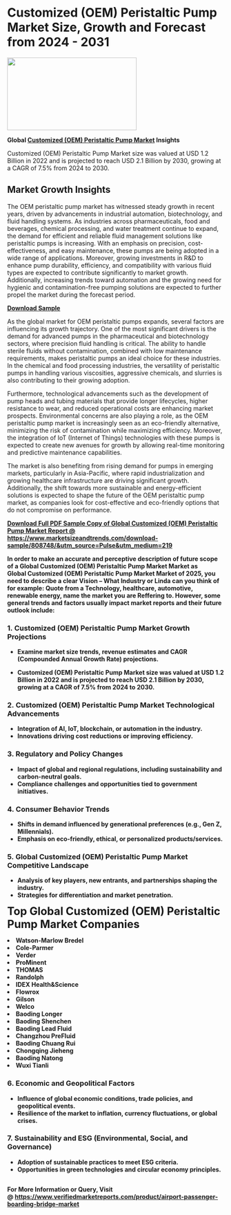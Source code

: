 <H1>Customized (OEM) Peristaltic Pump Market Size, Growth and Forecast from 2024 - 2031</H1><img class="aligncenter size-medium wp-image-584254" src="https://thirdeyenews.in/wp-content/uploads/2024/09/Global-Market-Research-300x168.jpeg" alt="" width="300" height="168" /><p><strong>Global&nbsp;<a href="https://www.marketsizeandtrends.com/download-sample/808748/&amp;utm_source=Pulse&amp;utm_medium=219">Customized (OEM) Peristaltic Pump Market</a> Insights</strong></p><p>Customized (OEM) Peristaltic Pump Market size was valued at USD 1.2 Billion in 2022 and is projected to reach USD 2.1 Billion by 2030, growing at a CAGR of 7.5% from 2024 to 2030.</p><p><h2>Market Growth Insights</h2> <p>The OEM peristaltic pump market has witnessed steady growth in recent years, driven by advancements in industrial automation, biotechnology, and fluid handling systems. As industries across pharmaceuticals, food and beverages, chemical processing, and water treatment continue to expand, the demand for efficient and reliable fluid management solutions like peristaltic pumps is increasing. With an emphasis on precision, cost-effectiveness, and easy maintenance, these pumps are being adopted in a wide range of applications. Moreover, growing investments in R&D to enhance pump durability, efficiency, and compatibility with various fluid types are expected to contribute significantly to market growth. Additionally, increasing trends toward automation and the growing need for hygienic and contamination-free pumping solutions are expected to further propel the market during the forecast period.</p> <p><strong><a href="#">Download Sample</a></strong></p> <p>As the global market for OEM peristaltic pumps expands, several factors are influencing its growth trajectory. One of the most significant drivers is the demand for advanced pumps in the pharmaceutical and biotechnology sectors, where precision fluid handling is critical. The ability to handle sterile fluids without contamination, combined with low maintenance requirements, makes peristaltic pumps an ideal choice for these industries. In the chemical and food processing industries, the versatility of peristaltic pumps in handling various viscosities, aggressive chemicals, and slurries is also contributing to their growing adoption.</p> <p>Furthermore, technological advancements such as the development of pump heads and tubing materials that provide longer lifecycles, higher resistance to wear, and reduced operational costs are enhancing market prospects. Environmental concerns are also playing a role, as the OEM peristaltic pump market is increasingly seen as an eco-friendly alternative, minimizing the risk of contamination while maximizing efficiency. Moreover, the integration of IoT (Internet of Things) technologies with these pumps is expected to create new avenues for growth by allowing real-time monitoring and predictive maintenance capabilities.</p> <p>The market is also benefiting from rising demand for pumps in emerging markets, particularly in Asia-Pacific, where rapid industrialization and growing healthcare infrastructure are driving significant growth. Additionally, the shift towards more sustainable and energy-efficient solutions is expected to shape the future of the OEM peristaltic pump market, as companies look for cost-effective and eco-friendly options that do not compromise on performance.</p> <p><strong><a href="#"></p><p><span class=""><strong>Download Full PDF Sample Copy of Global Customized (OEM) Peristaltic Pump Market Report</strong> @ <a href="https://www.marketsizeandtrends.com/download-sample/808748/&amp;utm_source=Pulse&amp;utm_medium=219" target="_blank">https://www.marketsizeandtrends.com/download-sample/808748/&amp;utm_source=Pulse&amp;utm_medium=219</a></span></p><p>In order to make an accurate and perceptive description of future scope of a Global&nbsp;Customized (OEM) Peristaltic Pump Market Market as Global&nbsp;Customized (OEM) Peristaltic Pump Market Market of 2025, you need to describe a clear Vision &ndash; What Industry or Linda can you think of for example: Quote from a Technology, healthcare, automotive, renewable energy, name the market you are Reffering to. However, some general trends and factors usually impact market reports and their future outlook include:</p><h3>1.&nbsp;<strong>Customized (OEM) Peristaltic Pump Market Growth Projections</strong></h3><ul><li>Examine market size trends, revenue estimates and CAGR (Compounded Annual Growth Rate) projections.</li><li><p>Customized (OEM) Peristaltic Pump Market size was valued at USD 1.2 Billion in 2022 and is projected to reach USD 2.1 Billion by 2030, growing at a CAGR of 7.5% from 2024 to 2030.</p></li></ul><h3>2.&nbsp;<strong>Customized (OEM) Peristaltic Pump Market Technological Advancements</strong></h3><ul><li>Integration of AI, IoT, blockchain, or automation in the industry.</li><li>Innovations driving cost reductions or improving efficiency.</li></ul><h3>3.&nbsp;<strong>Regulatory and Policy Changes</strong></h3><ul><li>Impact of global and regional regulations, including sustainability and carbon-neutral goals.</li><li>Compliance challenges and opportunities tied to government initiatives.</li></ul><h3>4.&nbsp;<strong>Consumer Behavior Trends</strong></h3><ul><li>Shifts in demand influenced by generational preferences (e.g., Gen Z, Millennials).</li><li>Emphasis on eco-friendly, ethical, or personalized products/services.</li></ul><h3>5.&nbsp;<strong>Global Customized (OEM) Peristaltic Pump Market Competitive Landscape</strong></h3><ul><li>Analysis of key players, new entrants, and partnerships shaping the industry.</li><li>Strategies for differentiation and market penetration.</li></ul><p data-pm-slice="1 1 []"><span style="color: inherit; font-family: inherit; font-size: 25px;">Top Global Customized (OEM) Peristaltic Pump Market Companies</span></p><div class="" data-test-id=""><p><li> Watson-Marlow Bredel</li><li> Cole-Parmer</li><li> Verder</li><li> ProMinent</li><li> THOMAS</li><li> Randolph</li><li> IDEX Health&Science</li><li> Flowrox</li><li> Gilson</li><li> Welco</li><li> Baoding Longer</li><li> Baoding Shenchen</li><li> Baoding Lead Fluid</li><li> Changzhou PreFluid</li><li> Baoding Chuang Rui</li><li> Chongqing Jieheng</li><li> Baoding Natong</li><li> Wuxi Tianli</li></p></div><h3>6.&nbsp;<strong>Economic and Geopolitical Factors</strong></h3><ul><li>Influence of global economic conditions, trade policies, and geopolitical events.</li><li>Resilience of the market to inflation, currency fluctuations, or global crises.</li></ul><h3>7.&nbsp;<strong>Sustainability and ESG (Environmental, Social, and Governance)</strong></h3><ul><li>Adoption of sustainable practices to meet ESG criteria.</li><li>Opportunities in green technologies and circular economy principles.</li></ul><h2><strong style="font-size: 14px;">For More Information or Query, Visit @&nbsp;</strong><a style="background-color: #ffffff; font-size: 14px;" href="https://www.marketsizeandtrends.com/report/customized-oem-peristaltic-pump-market/" target="_blank">https://www.verifiedmarketreports.com/product/airport-passenger-boarding-bridge-market</a></h2>
